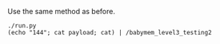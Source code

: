 Use the same method as before.

```
./run.py
(echo "144"; cat payload; cat) | /babymem_level3_testing2
```
